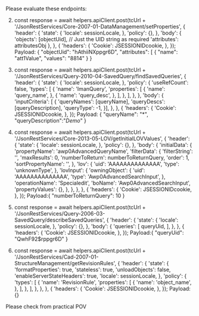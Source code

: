 Please evaluate these endpoints:


2.  const response = await helpers.apiClient.post(tcUrl + '/JsonRestServices/Core-2007-01-DataManagement/setProperties',
        {
          'header': {
            'state': {
              'locale': sessionLocale,
            },
            'policy': {},
          },
          'body': {
            'objects': [objectUid], // Just the UID string as required
            'attributes': attributesObj
          },
        },
        {
          'headers': {
            'Cookie': JSESSIONIDcookie,
          },
        });
Payload:
{
"objectUid": "hAthiiNXppgr6D",
    "attributes": [
    { "name": "att1Value", "values": "8814" }
}

3.  const response = await helpers.apiClient.post(tcUrl + '/JsonRestServices/Query-2010-04-SavedQuery/findSavedQueries',
        {
          'header': {
            'state': {
              'locale': sessionLocale,
            },
            'policy': {
              'useRefCount': false,
              'types': [
                {
                  'name': 'ImanQuery',
                  'properties': [
                    {
                      'name': 'query_name',
                    },
                    {
                      'name': 'query_desc',
                    },
                  ],
                },
              ],
            },
          },
          'body': {
            'inputCriteria': [
              {
                'queryNames': [queryName],
                'queryDescs': [queryDescription],
                'queryType': -1,
              }],
          },
        },
        {
          'headers': {
            'Cookie': JSESSIONIDcookie,
          },
        });
Payload:
{
"queryName": "*",
 "queryDescription":"*Demo*"
}

4.  const response = await helpers.apiClient.post(tcUrl + '/JsonRestServices/Core-2013-05-LOV/getInitialLOVValues',
        {
          'header': {
            'state': {
              'locale': sessionLocale,
            },
            'policy': {},
          },
          'body': {
            'initialData': {
              'propertyName': 'awp0AdvancedQueryName',
              'filterData': {
                'filterString': '',
                'maxResults': 0,
                'numberToReturn': numberToReturnQuery,
                'order': 1,
                'sortPropertyName': '',
              },
              'lov': {
                'uid': 'AAAAAAAAAAAAAA',
                'type': 'unknownType',
              },
              'lovInput': {
                'owningObject': {
                  'uid': 'AAAAAAAAAAAAAA',
                  'type': 'Awp0AdvancedSearchInput',
                },
                'operationName': 'Specialedit',
                'boName': 'Awp0AdvancedSearchInput',
                'propertyValues': {},
              },
            },
          },
        },
        {
          'headers': {
            'Cookie': JSESSIONIDcookie,
          },
        });
Payload:{
 "numberToReturnQuery": 10
}

5. const response = await helpers.apiClient.post(tcUrl + '/JsonRestServices/Query-2006-03-SavedQuery/describeSavedQueries',
        {
          'header': {
            'state': {
              'locale': sessionLocale,
            },
            'policy': {},
          },
          'body': {
            'queries': [
              queryUid,
            ],
          },
        },
        {
          'headers': {
            'Cookie': JSESSIONIDcookie,
          },
        });
Payload:{
"queryUid": "QwhF92$rppgr6D"
}

6. const response = await helpers.apiClient.post(tcUrl + '/JsonRestServices/Cad-2007-01-StructureManagement/getRevisionRules',
        {
          'header': {
            'state': {
              'formatProperties': true,
              'stateless': true,
              'unloadObjects': false,
              'enableServerStateHeaders': true,
              'locale': sessionLocale,
            },
            'policy': {
              'types': [
                {
                  'name': 'RevisionRule',
                  'properties': [
                    {
                      'name': 'object_name',
                    },
                  ],
                },
              ],
            },
          },
        },
        {
          'headers': {
            'Cookie': JSESSIONIDcookie,
          },
        });
Payload: {}

Please check from practical POV
